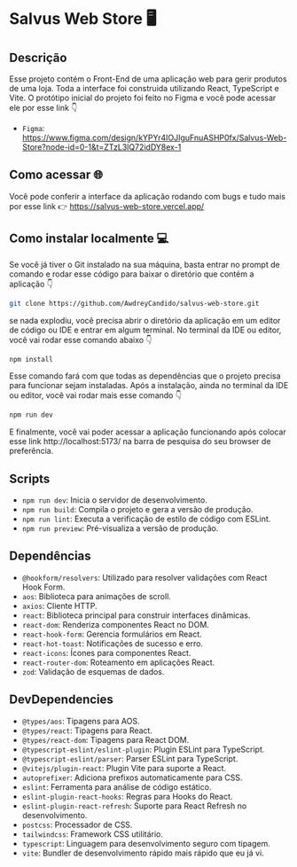 # Salvus Web Store 🖥️

## Descrição
Esse projeto contém o Front-End de uma aplicação web para gerir produtos de uma loja. Toda a interface foi construida utilizando React, TypeScript e Vite. 
O protótipo inicial do projeto foi feito no Figma e você pode acessar ele por esse link  👇

- `Figma`: https://www.figma.com/design/kYPYr4IOJIguFnuASHP0fx/Salvus-Web-Store?node-id=0-1&t=ZTzL3lQ72idDY8ex-1

## Como acessar 🌐
Você pode conferir a interface da aplicação rodando com bugs e tudo mais por esse link 👉 https://salvus-web-store.vercel.app/

## Como instalar localmente 💻

Se você já tiver o Git instalado na sua máquina, basta entrar no 
prompt de comando e rodar esse código para baixar o diretório que contém a aplicação 👇
```bash
git clone https://github.com/AwdreyCandido/salvus-web-store.git
```

se nada explodiu, você precisa abrir o diretório da aplicação em um editor de código ou IDE e entrar em algum terminal. No terminal da IDE ou editor, você vai rodar esse comando abaixo 👇
```bash
npm install
```

Esse comando fará com que todas as dependências que o projeto precisa para funcionar sejam instaladas. Após a instalação, ainda no terminal da IDE ou editor, você vai rodar mais esse comando 👇
```bash
npm run dev
```

E finalmente, você vai poder acessar a aplicação funcionando após colocar esse link http://localhost:5173/ na barra de pesquisa do seu browser de preferência.


## Scripts
- `npm run dev`: Inicia o servidor de desenvolvimento.
- `npm run build`: Compila o projeto e gera a versão de produção.
- `npm run lint`: Executa a verificação de estilo de código com ESLint.
- `npm run preview`: Pré-visualiza a versão de produção.

## Dependências
- `@hookform/resolvers`: Utilizado para resolver validações com React Hook Form.
- `aos`: Biblioteca para animações de scroll.
- `axios`: Cliente HTTP.
- `react`: Biblioteca principal para construir interfaces dinâmicas.
- `react-dom`: Renderiza componentes React no DOM.
- `react-hook-form`: Gerencia formulários em React.
- `react-hot-toast`: Notificações de sucesso e erro.
- `react-icons`: Ícones para componentes React.
- `react-router-dom`: Roteamento em aplicações React.
- `zod`: Validação de esquemas de dados.

## DevDependencies
- `@types/aos`: Tipagens para AOS.
- `@types/react`: Tipagens para React.
- `@types/react-dom`: Tipagens para React DOM.
- `@typescript-eslint/eslint-plugin`: Plugin ESLint para TypeScript.
- `@typescript-eslint/parser`: Parser ESLint para TypeScript.
- `@vitejs/plugin-react`: Plugin Vite para suporte a React.
- `autoprefixer`: Adiciona prefixos automaticamente para CSS.
- `eslint`: Ferramenta para análise de código estático.
- `eslint-plugin-react-hooks`: Regras para Hooks do React.
- `eslint-plugin-react-refresh`: Suporte para React Refresh no desenvolvimento.
- `postcss`: Processador de CSS.
- `tailwindcss`: Framework CSS utilitário.
- `typescript`: Linguagem para desenvolvimento seguro com tipagem.
- `vite`: Bundler de desenvolvimento rápido mais rápido que eu já vi.





